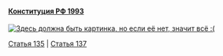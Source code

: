 #### [Конституция РФ 1993](https://lalawland.github.io/eurasia/russia/const)

[![Здесь должна быть картинка, но если её нет, значит всё :(](https://sun9-west.userapi.com/sun9-49/s/v1/ig2/s1FXY2-5tQJc71Ix-jkNvP3N_TYwDMrJ2Yx2-RFSiS09a6AdA1HbX5F5zbn0_kJIzKn1uCgdvcD4AlQkpRPpHYrv.jpg?size=1280x720&quality=95&type=album)](https://sun9-west.userapi.com/sun9-49/s/v1/ig2/s1FXY2-5tQJc71Ix-jkNvP3N_TYwDMrJ2Yx2-RFSiS09a6AdA1HbX5F5zbn0_kJIzKn1uCgdvcD4AlQkpRPpHYrv.jpg?size=1280x720&quality=95&type=album)

[Статья 135](https://lalawland.github.io/eurasia/russia/const/art135) | [Статья 137](https://lalawland.github.io/eurasia/russia/const/art137)
